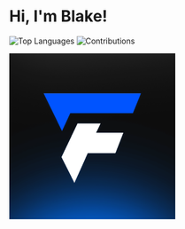 # Hi, I'm Blake!

![Top Languages](https://github-readme-stats.vercel.app/api/top-langs/?username=blakeayye&layout=compact)
![Contributions](https://github-readme-streak-stats.herokuapp.com/?user=blakeayye&theme=radical)

<img src="fiveforge_avatar.png" alt="Example Image" width="300" />

